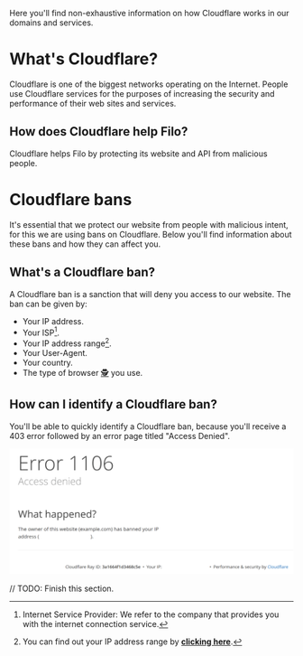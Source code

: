 Here you'll find non-exhaustive information on how Cloudflare works in our domains and services.

# What's Cloudflare?

Cloudflare is one of the biggest networks operating on the Internet. People use Cloudflare services for the purposes of increasing the security and performance of their web sites and services.

## How does Cloudflare help Filo?

Cloudflare helps Filo by protecting its website and API from malicious people.

# Cloudflare bans

It's essential that we protect our website from people with malicious intent, for this we are using bans on Cloudflare. Below you'll find information about these bans and how they can affect you.

## What's a Cloudflare ban?

A Cloudflare ban is a sanction that will deny you access to our website. The ban can be given by:
- Your IP address.
- Your ISP[^1].
- Your IP address range[^2].
- Your User-Agent.
- Your country.
- The type of browser [🕵️](https://www.torproject.org/) you use.

## How can I identify a Cloudflare ban?

You'll be able to quickly identify a Cloudflare ban, because you'll receive a 403 error followed by an error page titled "Access Denied".

<p align=center><img src="https://raw.githubusercontent.com/filobot/docs/main/resources/Cloudflare%20ban.png" alt="" /><br>

[^1]: Internet Service Provider: We refer to the company that provides you with the internet connection service.
[^2]: You can find out your IP address range by **[clicking here](https://www.calculator.net/ip-subnet-calculator.html)**.

// TODO: Finish this section.
